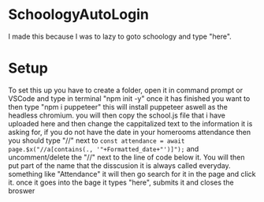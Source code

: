 # SchoologyAutoLogin

I made this because I was to lazy to goto schoology and type "here". 

# Setup
To set this up you have to create a folder, open it in command prompt or VSCode and type in terminal "npm init -y" once it has finished you want to then type "npm i puppeteer" this will install puppeteer aswell as the headless chromium. you will then copy the school.js file that i have uploaded here and then change the cappitalized text to the information it is asking for, if you do not have the date in your homerooms attendance then you should type "//" next to `const attendance = await page.$x("//a[contains(., '"+Formatted_date+"')]");` and uncomment/delete the "//" next to the line of code below it. You will then put part of the name that the disscusion it is always called everyday. something like "Attendance" it will then go search for it in the page and click it. once it goes into the bage it types "here", submits it and closes the broswer
